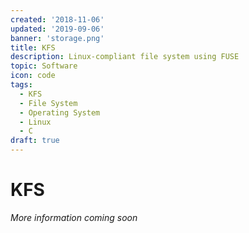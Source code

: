 ```yaml
---
created: '2018-11-06'
updated: '2019-09-06'
banner: 'storage.png'
title: KFS
description: Linux-compliant file system using FUSE
topic: Software
icon: code
tags:
  - KFS
  - File System
  - Operating System
  - Linux
  - C
draft: true
---
```


# KFS

*More information coming soon*